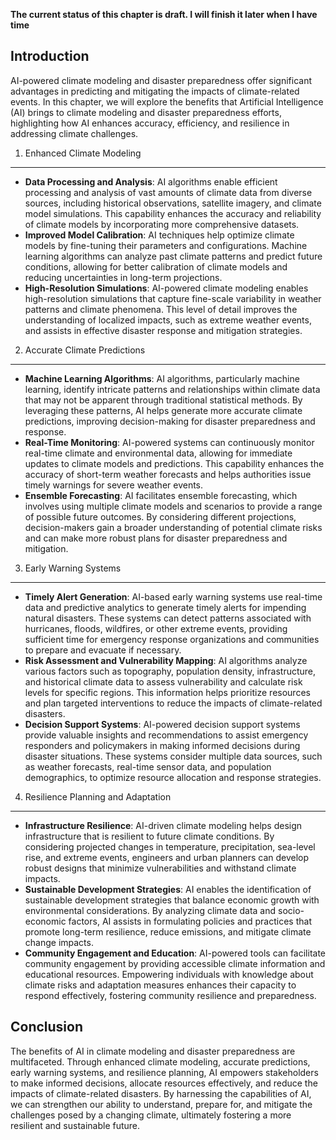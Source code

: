 **The current status of this chapter is draft. I will finish it later when I have time**

Introduction
------------

AI-powered climate modeling and disaster preparedness offer significant advantages in predicting and mitigating the impacts of climate-related events. In this chapter, we will explore the benefits that Artificial Intelligence (AI) brings to climate modeling and disaster preparedness efforts, highlighting how AI enhances accuracy, efficiency, and resilience in addressing climate challenges.

1. Enhanced Climate Modeling
----------------------------

* **Data Processing and Analysis**: AI algorithms enable efficient processing and analysis of vast amounts of climate data from diverse sources, including historical observations, satellite imagery, and climate model simulations. This capability enhances the accuracy and reliability of climate models by incorporating more comprehensive datasets.
* **Improved Model Calibration**: AI techniques help optimize climate models by fine-tuning their parameters and configurations. Machine learning algorithms can analyze past climate patterns and predict future conditions, allowing for better calibration of climate models and reducing uncertainties in long-term projections.
* **High-Resolution Simulations**: AI-powered climate modeling enables high-resolution simulations that capture fine-scale variability in weather patterns and climate phenomena. This level of detail improves the understanding of localized impacts, such as extreme weather events, and assists in effective disaster response and mitigation strategies.

2. Accurate Climate Predictions
-------------------------------

* **Machine Learning Algorithms**: AI algorithms, particularly machine learning, identify intricate patterns and relationships within climate data that may not be apparent through traditional statistical methods. By leveraging these patterns, AI helps generate more accurate climate predictions, improving decision-making for disaster preparedness and response.
* **Real-Time Monitoring**: AI-powered systems can continuously monitor real-time climate and environmental data, allowing for immediate updates to climate models and predictions. This capability enhances the accuracy of short-term weather forecasts and helps authorities issue timely warnings for severe weather events.
* **Ensemble Forecasting**: AI facilitates ensemble forecasting, which involves using multiple climate models and scenarios to provide a range of possible future outcomes. By considering different projections, decision-makers gain a broader understanding of potential climate risks and can make more robust plans for disaster preparedness and mitigation.

3. Early Warning Systems
------------------------

* **Timely Alert Generation**: AI-based early warning systems use real-time data and predictive analytics to generate timely alerts for impending natural disasters. These systems can detect patterns associated with hurricanes, floods, wildfires, or other extreme events, providing sufficient time for emergency response organizations and communities to prepare and evacuate if necessary.
* **Risk Assessment and Vulnerability Mapping**: AI algorithms analyze various factors such as topography, population density, infrastructure, and historical climate data to assess vulnerability and calculate risk levels for specific regions. This information helps prioritize resources and plan targeted interventions to reduce the impacts of climate-related disasters.
* **Decision Support Systems**: AI-powered decision support systems provide valuable insights and recommendations to assist emergency responders and policymakers in making informed decisions during disaster situations. These systems consider multiple data sources, such as weather forecasts, real-time sensor data, and population demographics, to optimize resource allocation and response strategies.

4. Resilience Planning and Adaptation
-------------------------------------

* **Infrastructure Resilience**: AI-driven climate modeling helps design infrastructure that is resilient to future climate conditions. By considering projected changes in temperature, precipitation, sea-level rise, and extreme events, engineers and urban planners can develop robust designs that minimize vulnerabilities and withstand climate impacts.
* **Sustainable Development Strategies**: AI enables the identification of sustainable development strategies that balance economic growth with environmental considerations. By analyzing climate data and socio-economic factors, AI assists in formulating policies and practices that promote long-term resilience, reduce emissions, and mitigate climate change impacts.
* **Community Engagement and Education**: AI-powered tools can facilitate community engagement by providing accessible climate information and educational resources. Empowering individuals with knowledge about climate risks and adaptation measures enhances their capacity to respond effectively, fostering community resilience and preparedness.

Conclusion
----------

The benefits of AI in climate modeling and disaster preparedness are multifaceted. Through enhanced climate modeling, accurate predictions, early warning systems, and resilience planning, AI empowers stakeholders to make informed decisions, allocate resources effectively, and reduce the impacts of climate-related disasters. By harnessing the capabilities of AI, we can strengthen our ability to understand, prepare for, and mitigate the challenges posed by a changing climate, ultimately fostering a more resilient and sustainable future.

